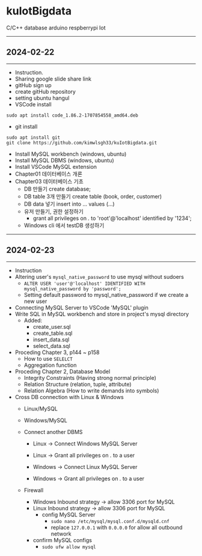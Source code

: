 # kuIotBigdata
C/C++ database arduino respberrypi Iot

---
## 2024-02-22
---

- Instruction.
- Sharing google slide share link
- gitHub sign up
- create gitHub repository
- setting ubuntu hangul
- VSCode install
```shell
sudo apt install code_1.86.2-1707854558_amd64.deb
```
- git install
```shell
sudo apt install git
git clone https://github.com/kimwlsgh33/kuIotBigdata.git
```

- Install MySQL workbench (windows, ubuntu)
- Install MySQL DBMS (windows, ubuntu)
- Install VSCode MySQL extension
- Chapter01 데이터베이스 개론
- Chapter03 데이터베이스 기초
    - DB 만들기 create database;
    - DB table 3개 만들기 create table (book, order, customer)
    - DB data 넣기 insert into ... values (...)
    - 유저 만들기, 권한 설정하기
        - grant all privileges on *.* to 'root'@'localhost' identified by '1234';
    - Windows cli 에서 testDB 생성하기
    
---
## 2024-02-23
---

- Instruction
- Altering user's `mysql_native_password` to use mysql without sudoers
    - `ALTER USER 'user'@'localhost' IDENTIFIED WITH mysql_native_password by 'password';`
    - Setting default password to mysql_native_password if we create a new user
- Connecting MySQL Server to VSCode 'MySQL' plugin
- Write SQL in MySQL workbench and store in project's mysql directory
    - Added:
        - create_user.sql
        - create_table.sql
        - insert_data.sql
        - select_data.sql
- Proceding Chapter 3, p144 ~ p158
    - How to use `SELELCT`
    - Aggregation function
- Proceding Chapter 2, Database Model
    - Integrity Constraints (Having strong normal principle)
    - Relation Structure (relation, tuple, attribute) 
    - Relation Algebra (How to write demands into symbols)
- Cross DB connection with Linux & Windows
    - Linux/MySQL
    - Windows/MySQL
    - Connect another DBMS
        - Linux -> Connect Windows MySQL Server
        - Linux -> Grant all privileges on *.* to a user

        - Windows -> Connect Linux MySQL Server
        - Windows -> Grant all privileges on *.* to a user

    - Firewall
        - Windows Inbound strategy -> allow 3306 port for MySQL
        - Linux Inbound strategy -> allow 3306 port for MySQL
            - config MySQL Server
                - `sudo nano /etc/mysql/mysql.conf.d/mysqld.cnf`
                - replace `127.0.0.1` with `0.0.0.0` for allow all outbound network
        - confirm MySQL configs
            - `sudo ufw allow mysql`
